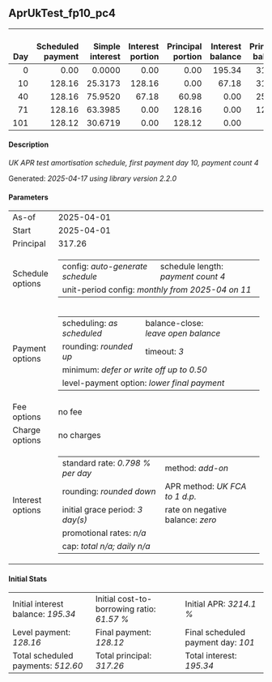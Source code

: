 <h2>AprUkTest_fp10_pc4</h2>
<table>
    <thead style="vertical-align: bottom;">
        <th style="text-align: right;">Day</th>
        <th style="text-align: right;">Scheduled payment</th>
        <th style="text-align: right;">Simple interest</th>
        <th style="text-align: right;">Interest portion</th>
        <th style="text-align: right;">Principal portion</th>
        <th style="text-align: right;">Interest balance</th>
        <th style="text-align: right;">Principal balance</th>
        <th style="text-align: right;">Total simple interest</th>
        <th style="text-align: right;">Total interest</th>
        <th style="text-align: right;">Total principal</th>
    </thead>
    <tr style="text-align: right;">
        <td class="ci00">0</td>
        <td class="ci01" style="white-space: nowrap;">0.00</td>
        <td class="ci02">0.0000</td>
        <td class="ci03">0.00</td>
        <td class="ci04">0.00</td>
        <td class="ci05">195.34</td>
        <td class="ci06">317.26</td>
        <td class="ci07">0.0000</td>
        <td class="ci08">0.00</td>
        <td class="ci09">0.00</td>
    </tr>
    <tr style="text-align: right;">
        <td class="ci00">10</td>
        <td class="ci01" style="white-space: nowrap;">128.16</td>
        <td class="ci02">25.3173</td>
        <td class="ci03">128.16</td>
        <td class="ci04">0.00</td>
        <td class="ci05">67.18</td>
        <td class="ci06">317.26</td>
        <td class="ci07">25.3173</td>
        <td class="ci08">128.16</td>
        <td class="ci09">0.00</td>
    </tr>
    <tr style="text-align: right;">
        <td class="ci00">40</td>
        <td class="ci01" style="white-space: nowrap;">128.16</td>
        <td class="ci02">75.9520</td>
        <td class="ci03">67.18</td>
        <td class="ci04">60.98</td>
        <td class="ci05">0.00</td>
        <td class="ci06">256.28</td>
        <td class="ci07">101.2694</td>
        <td class="ci08">195.34</td>
        <td class="ci09">60.98</td>
    </tr>
    <tr style="text-align: right;">
        <td class="ci00">71</td>
        <td class="ci01" style="white-space: nowrap;">128.16</td>
        <td class="ci02">63.3985</td>
        <td class="ci03">0.00</td>
        <td class="ci04">128.16</td>
        <td class="ci05">0.00</td>
        <td class="ci06">128.12</td>
        <td class="ci07">164.6679</td>
        <td class="ci08">195.34</td>
        <td class="ci09">189.14</td>
    </tr>
    <tr style="text-align: right;">
        <td class="ci00">101</td>
        <td class="ci01" style="white-space: nowrap;">128.12</td>
        <td class="ci02">30.6719</td>
        <td class="ci03">0.00</td>
        <td class="ci04">128.12</td>
        <td class="ci05">0.00</td>
        <td class="ci06">0.00</td>
        <td class="ci07">195.3399</td>
        <td class="ci08">195.34</td>
        <td class="ci09">317.26</td>
    </tr>
</table>
<h4>Description</h4>
<p><i>UK APR test amortisation schedule, first payment day 10, payment count 4</i></p>
<p>Generated: <i>2025-04-17 using library version 2.2.0</i></p>
<h4>Parameters</h4>
<table>
    <tr>
        <td>As-of</td>
        <td>2025-04-01</td>
    </tr>
    <tr>
        <td>Start</td>
        <td>2025-04-01</td>
    </tr>
    <tr>
        <td>Principal</td>
        <td>317.26</td>
    </tr>
    <tr>
        <td>Schedule options</td>
        <td>
            <table>
                <tr>
                    <td>config: <i>auto-generate schedule</i></td>
                    <td>schedule length: <i><i>payment count</i> 4</i></td>
                </tr>
                <tr>
                    <td colspan="2" style="white-space: nowrap;">unit-period config: <i>monthly from 2025-04 on 11</i></td>
                </tr>
            </table>
        </td>
    </tr>
    <tr>
        <td>Payment options</td>
        <td>
            <table>
                <tr>
                    <td>scheduling: <i>as scheduled</i></td>
                    <td>balance-close: <i>leave&nbsp;open&nbsp;balance</i></td>
                </tr>
                <tr>
                    <td>rounding: <i>rounded up</i></td>
                    <td>timeout: <i>3</i></td>
                </tr>
                <tr>
                    <td colspan='2'>minimum: <i>defer&nbsp;or&nbsp;write&nbsp;off&nbsp;up&nbsp;to&nbsp;0.50</i></td>
                </tr>
                <tr>
                    <td colspan='2'>level-payment option: <i>lower&nbsp;final&nbsp;payment</i></td>
                </tr>
            </table>
        </td>
    </tr>
    <tr>
        <td>Fee options</td>
        <td>no fee
        </td>
    </tr>
    <tr>
        <td>Charge options</td>
        <td>no charges
        </td>
    </tr>
    <tr>
        <td>Interest options</td>
        <td>
            <table>
                <tr>
                    <td>standard rate: <i>0.798 % per day</i></td>
                    <td>method: <i>add-on</i></td>
                </tr>
                <tr>
                    <td>rounding: <i>rounded down</i></td>
                    <td>APR method: <i>UK FCA to 1 d.p.</i></td>
                </tr>
                <tr>
                    <td>initial grace period: <i>3 day(s)</i></td>
                    <td>rate on negative balance: <i>zero</i></td>
                </tr>
                <tr>
                    <td colspan="2">promotional rates: <i><i>n/a</i></i></td>
                </tr>
                <tr>
                    <td colspan="2">cap: <i>total <i>n/a</i>; daily <i>n/a</i></td>
                </tr>
            </table>
        </td>
    </tr>
</table>
<h4>Initial Stats</h4>
<table>
    <tr>
        <td>Initial interest balance: <i>195.34</i></td>
        <td>Initial cost-to-borrowing ratio: <i>61.57 %</i></td>
        <td>Initial APR: <i>3214.1 %</i></td>
    </tr>
    <tr>
        <td>Level payment: <i>128.16</i></td>
        <td>Final payment: <i>128.12</i></td>
        <td>Final scheduled payment day: <i>101</i></td>
    </tr>
    <tr>
        <td>Total scheduled payments: <i>512.60</i></td>
        <td>Total principal: <i>317.26</i></td>
        <td>Total interest: <i>195.34</i></td>
    </tr>
</table>

